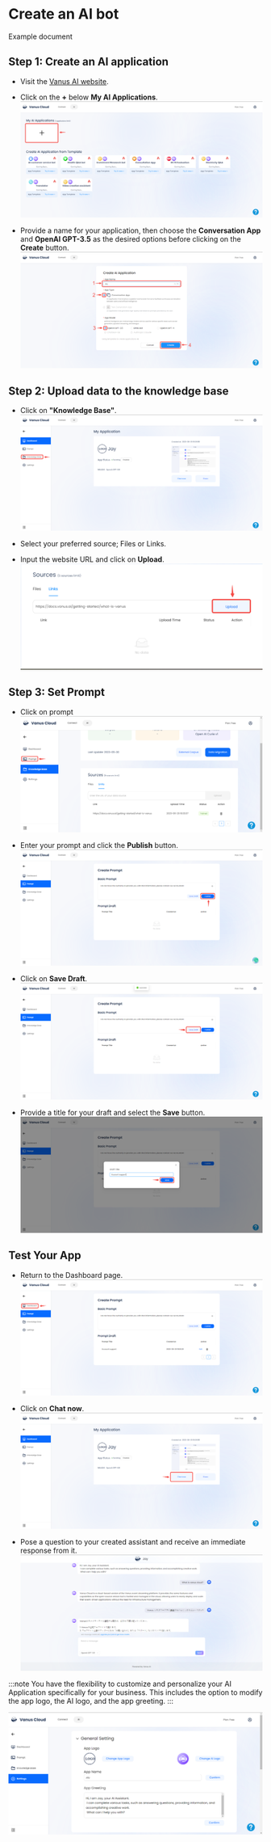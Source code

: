 # Create an AI bot

Example document

## Step 1: Create an AI application

- Visit the [Vanus AI website](https://ai.vanus.ai/).

- Click on the **+** below **My AI Applications**.
![click cross](images/click-cross.png)

- Provide a name for your application, then choose the **Conversation App** and **OpenAI GPT-3.5** as the desired options before clicking on the **Create** button.
![create ai app](images/create-ai-application.png)

## Step 2: Upload data to the knowledge base

- Click on **"Knowledge Base"**.
![click knowledge base](images/click-knowledge-base.png)

- Select your preferred source; Files or Links.

- Input the website URL and click on **Upload**.
![upload link](images/upload-link.png)

## Step 3: Set Prompt

- Click on prompt
![click prompt](images/click-on-prompt.png)

- Enter your prompt and click the **Publish** button.
![publish prompt](images/publish-prompt.png)

- Click on **Save Draft**.
![save draft](images/save-draft.png)

- Provide a title for your draft and select the **Save** button.
![save draft final](images/save-draft-final.png)

## Test Your App

- Return to the Dashboard page.
![return to dashboard](images/go-back-to-dashboard.png)  

- Click on **Chat now**.
![chat now](images/chat-now.png)

- Pose a question to your created assistant and receive an immediate response from it.
![ask bot a question](images/ask-bot-question.png)

:::note
You have the flexibility to customize and personalize your AI Application specifically for your business. This includes the option to modify the app logo, the AI logo, and the app greeting.
:::

![customise bot](images/change-app-appearance.png)

